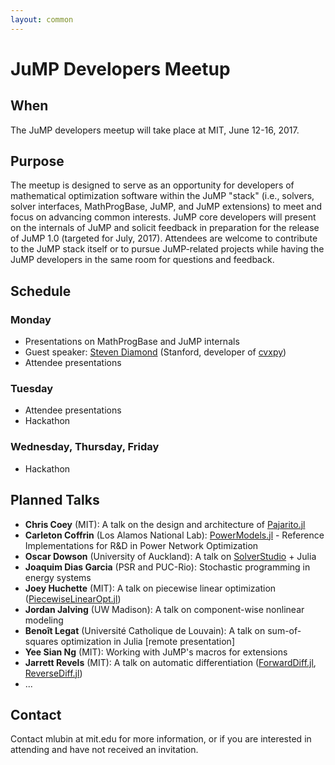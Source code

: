 ```yaml
---
layout: common
---
```


# JuMP Developers Meetup

## When

The JuMP developers meetup will take place at MIT, June 12-16, 2017.

## Purpose

The meetup is designed to serve as an opportunity for developers of mathematical optimization software within the JuMP "stack" (i.e., solvers, solver interfaces, MathProgBase, JuMP, and JuMP extensions) to meet and focus on advancing common interests. JuMP core developers will present on the internals of JuMP and solicit feedback in preparation for the release of JuMP 1.0 (targeted for July, 2017). Attendees are welcome to contribute to the JuMP stack itself or to pursue JuMP-related projects while having the JuMP developers in the same room for questions and feedback.


## Schedule

### Monday

- Presentations on MathProgBase and JuMP internals
- Guest speaker: <a href="http://stanford.edu/~stevend2/">Steven Diamond</a> (Stanford, developer of <a href="https://github.com/cvxgrp/cvxpy">cvxpy</a>)
- Attendee presentations

### Tuesday

- Attendee presentations
- Hackathon

### Wednesday, Thursday, Friday

- Hackathon

## Planned Talks

- **Chris Coey** (MIT): A talk on the design and architecture of <a href="https://github.com/JuliaOpt/Pajarito.jl">Pajarito.jl</a>
- **Carleton Coffrin** (Los Alamos National Lab): <a href="https://github.com/lanl-ansi/PowerModels.jl">PowerModels.jl</a> - Reference Implementations for R&D in Power Network Optimization
- **Oscar Dowson** (University of Auckland): A talk on <a href="https://solverstudio.org/">SolverStudio</a> + Julia
- **Joaquim Dias Garcia** (PSR and PUC-Rio): Stochastic programming in energy systems
- **Joey Huchette** (MIT): A talk on piecewise linear optimization (<a href="https://github.com/joehuchette/PiecewiseLinearOpt.jl">PiecewiseLinearOpt.jl</a>)
- **Jordan Jalving** (UW Madison): A talk on component-wise nonlinear modeling
- **Benoît Legat** (Université Catholique de Louvain): A talk on sum-of-squares optimization in Julia [remote presentation]
- **Yee Sian Ng** (MIT): Working with JuMP's macros for extensions
- **Jarrett Revels** (MIT): A talk on automatic differentiation (<a href="https://github.com/JuliaDiff/ForwardDiff.jl">ForwardDiff.jl</a>, <a href="https://github.com/JuliaDiff/ReverseDiff.jl">ReverseDiff.jl</a>)
- ...


## Contact

Contact mlubin at mit.edu for more information, or if you are interested in attending and have not received an invitation. 

